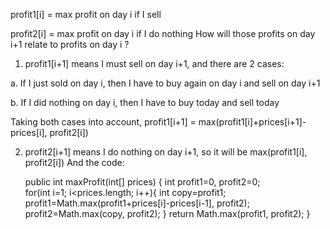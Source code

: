 ​profit1[i] = max profit on day i if I sell

profit2[i] = max profit on day i if I do nothing
How will those profits on day i+1 relate to profits on day i ?

1. profit1[i+1] means I must sell on day i+1, and there are 2 cases:

a. If I just sold on day i, then I have to buy again on day i and sell on day i+1

b. If I did nothing on day i, then I have to buy today and sell today 

Taking both cases into account, profit1[i+1] = max(profit1[i]+prices[i+1]-prices[i], profit2[i])

2. profit2[i+1] means I do nothing on day i+1, so it will be max(profit1[i], profit2[i])
And the code:




    public int maxProfit(int[] prices) { 
    int profit1=0, profit2=0;   
    for(int i=1; i<prices.length; i++){
        int copy=profit1;
        profit1=Math.max(profit1+prices[i]-prices[i-1], profit2);
        profit2=Math.max(copy, profit2);
    }
    return Math.max(profit1, profit2);
}
